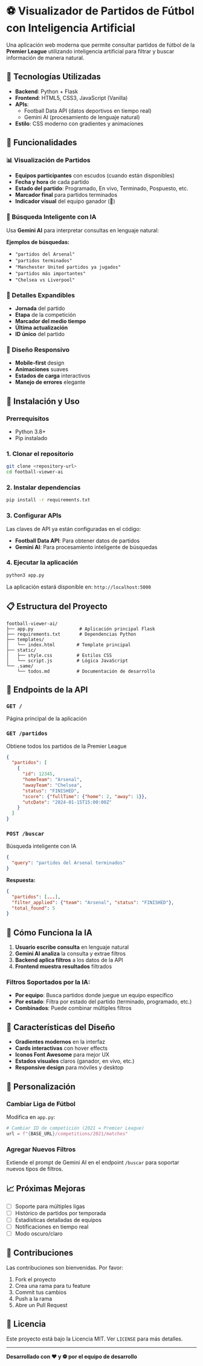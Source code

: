 # ⚽ Visualizador de Partidos de Fútbol con Inteligencia Artificial

Una aplicación web moderna que permite consultar partidos de fútbol de la **Premier League** utilizando inteligencia artificial para filtrar y buscar información de manera natural.

## 🔧 Tecnologías Utilizadas

- **Backend**: Python + Flask
- **Frontend**: HTML5, CSS3, JavaScript (Vanilla)
- **APIs**:
  - Football Data API (datos deportivos en tiempo real)
  - Gemini AI (procesamiento de lenguaje natural)
- **Estilo**: CSS moderno con gradientes y animaciones

## 🎯 Funcionalidades

### 📊 Visualización de Partidos
- **Equipos participantes** con escudos (cuando están disponibles)
- **Fecha y hora** de cada partido
- **Estado del partido**: Programado, En vivo, Terminado, Pospuesto, etc.
- **Marcador final** para partidos terminados
- **Indicador visual** del equipo ganador (👑)

### 🤖 Búsqueda Inteligente con IA
Usa **Gemini AI** para interpretar consultas en lenguaje natural:

**Ejemplos de búsquedas:**
- `"partidos del Arsenal"`
- `"partidos terminados"`
- `"Manchester United partidos ya jugados"`
- `"partidos más importantes"`
- `"Chelsea vs Liverpool"`

### 📱 Detalles Expandibles
- **Jornada** del partido
- **Etapa** de la competición
- **Marcador del medio tiempo**
- **Última actualización**
- **ID único** del partido

### 🎨 Diseño Responsivo
- **Mobile-first** design
- **Animaciones** suaves
- **Estados de carga** interactivos
- **Manejo de errores** elegante

## 🚀 Instalación y Uso

### Prerrequisitos
- Python 3.8+
- Pip instalado

### 1. Clonar el repositorio
```bash
git clone <repository-url>
cd football-viewer-ai
```

### 2. Instalar dependencias
```bash
pip install -r requirements.txt
```

### 3. Configurar APIs
Las claves de API ya están configuradas en el código:
- **Football Data API**: Para obtener datos de partidos
- **Gemini AI**: Para procesamiento inteligente de búsquedas

### 4. Ejecutar la aplicación
```bash
python3 app.py
```

La aplicación estará disponible en: `http://localhost:5000`

## 📋 Estructura del Proyecto

```
football-viewer-ai/
├── app.py                 # Aplicación principal Flask
├── requirements.txt       # Dependencias Python
├── templates/
│   └── index.html        # Template principal
├── static/
│   ├── style.css         # Estilos CSS
│   └── script.js         # Lógica JavaScript
└── .same/
    └── todos.md          # Documentación de desarrollo
```

## 🔌 Endpoints de la API

### `GET /`
Página principal de la aplicación

### `GET /partidos`
Obtiene todos los partidos de la Premier League
```json
{
  "partidos": [
    {
      "id": 12345,
      "homeTeam": "Arsenal",
      "awayTeam": "Chelsea",
      "status": "FINISHED",
      "score": {"fullTime": {"home": 2, "away": 1}},
      "utcDate": "2024-01-15T15:00:00Z"
    }
  ]
}
```

### `POST /buscar`
Búsqueda inteligente con IA
```json
{
  "query": "partidos del Arsenal terminados"
}
```

**Respuesta:**
```json
{
  "partidos": [...],
  "filter_applied": {"team": "Arsenal", "status": "FINISHED"},
  "total_found": 5
}
```

## 🧠 Cómo Funciona la IA

1. **Usuario escribe consulta** en lenguaje natural
2. **Gemini AI analiza** la consulta y extrae filtros
3. **Backend aplica filtros** a los datos de la API
4. **Frontend muestra resultados** filtrados

### Filtros Soportados por la IA:
- **Por equipo**: Busca partidos donde juegue un equipo específico
- **Por estado**: Filtra por estado del partido (terminado, programado, etc.)
- **Combinados**: Puede combinar múltiples filtros

## 🎨 Características del Diseño

- **Gradientes modernos** en la interfaz
- **Cards interactivas** con hover effects
- **Iconos Font Awesome** para mejor UX
- **Estados visuales** claros (ganador, en vivo, etc.)
- **Responsive design** para móviles y desktop

## 🔧 Personalización

### Cambiar Liga de Fútbol
Modifica en `app.py`:
```python
# Cambiar ID de competición (2021 = Premier League)
url = f"{BASE_URL}/competitions/2021/matches"
```

### Agregar Nuevos Filtros
Extiende el prompt de Gemini AI en el endpoint `/buscar` para soportar nuevos tipos de filtros.

## 📈 Próximas Mejoras

- [ ] Soporte para múltiples ligas
- [ ] Histórico de partidos por temporada
- [ ] Estadísticas detalladas de equipos
- [ ] Notificaciones en tiempo real
- [ ] Modo oscuro/claro

## 🤝 Contribuciones

Las contribuciones son bienvenidas. Por favor:

1. Fork el proyecto
2. Crea una rama para tu feature
3. Commit tus cambios
4. Push a la rama
5. Abre un Pull Request

## 📄 Licencia

Este proyecto está bajo la Licencia MIT. Ver `LICENSE` para más detalles.

---

**Desarrollado con ❤️ y ⚽ por el equipo de desarrollo**
